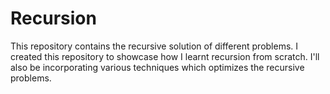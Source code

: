 # Recursion

This repository contains the recursive solution of different problems. I created this repository to showcase how I learnt recursion from scratch. I'll also be incorporating various techniques which optimizes the recursive problems.
